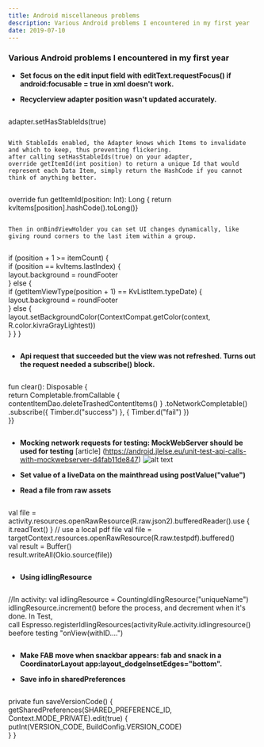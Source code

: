 ```yaml
---
title: Android miscellaneous problems
description: Various Android problems I encountered in my first year
date: 2019-07-10
---
```


### Various Android problems I encountered in my first year

* **Set focus on the edit input field with editText.requestFocus() if android:focusable = true in xml doesn't work.**

* **Recyclerview adapter position wasn't updated accurately.** 
>```
adapter.setHasStableIds(true)
> ```
    With StableIds enabled, the Adapter knows which Items to invalidate and which to keep, thus preventing flickering.
    after calling setHasStableIds(true) on your adapter, override getItemId(int position) to return a unique Id that would represent each Data Item, simply return the HashCode if you cannot think of anything better.

> ```
override fun getItemId(position: Int): Long {    return kvItems[position].hashCode().toLong()}
> ```
    Then in onBindViewHolder you can set UI changes dynamically, like giving round corners to the last item within a group.

> ```
if (position + 1 >= itemCount) {    
    if (position == kvItems.lastIndex) {       
        layout.background = roundFooter    
    } else {    
        if (getItemViewType(position + 1) == KvListItem.typeDate) {        
            layout.background = roundFooter   
            } else {        
                layout.setBackgroundColor(ContextCompat.getColor(context, R.color.kivraGrayLightest))    
            }
    }
}
> ```

* **Api request that succeeded but the view was not refreshed. Turns out the request needed a subscribe() block.**
> ```
fun clear(): Disposable {       
    return Completable.fromCallable { 
        contentItemDao.deleteTrashedContentItems() 
        }
        .toNetworkCompletable()            
        .subscribe({ Timber.d("success") }, { Timber.d("fail") })    
        }}
> ```
* **Mocking network requests for testing: MockWebServer should be used for testing** [article] (https://android.jlelse.eu/unit-test-api-calls-with-mockwebserver-d4fab11de847)
![alt text](https://s3.amazonaws.com/8silo.penzu.com/photos/5209199/big/Screen_Shot_2019-04-11_at_09.25.22.png?1554967551)

* **Set value of a liveData on the mainthread using postValue("value")**
* **Read a file from raw assets**
> ```
val file = activity.resources.openRawResource(R.raw.json2).bufferedReader().use { it.readText() }
// use a local pdf file
val file = targetContext.resources.openRawResource(R.raw.testpdf).buffered()    
val result = Buffer()    
result.writeAll(Okio.source(file)) 
> ```
* **Using idlingResource**
> ```
//In activity:
val idlingResource = CountingIdlingResource("uniqueName")
idlingResource.increment() before the process, and decrement when it's done.
In Test, call Espresso.registerIdlingResources(activityRule.activity.idlingresource() beefore testing "onView(withID....")
> ```
* **Make FAB move when snackbar appears: fab and snack in a CoordinatorLayout app:layout_dodgeInsetEdges="bottom".**

* **Save info in sharedPreferences**
>```
private fun saveVersionCode() {    
    getSharedPreferences(SHARED_PREFERENCE_ID, Context.MODE_PRIVATE).edit(true) {        
        putInt(VERSION_CODE, BuildConfig.VERSION_CODE)    
        }
}
>```